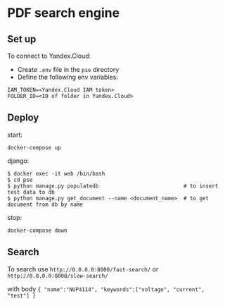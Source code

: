 # PDF search engine

## Set up

To connect to Yandex.Cloud:
- Create `.env` file in the `pse` directory
- Define the following env variables:
```
IAM_TOKEN=<Yandex.Cloud IAM token>
FOLDER_ID=<ID of folder in Yandex.Cloud>
```

## Deploy

start:
```shell script
docker-compose up
```

django:
```shell script
$ docker exec -it web /bin/bash
$ cd pse
$ python manage.py populatedb                           # to insert test data to db
$ python manage.py get_document --name <document_name>  # to get document from db by name
```

stop:
```shell script
docker-compose down
```

## Search

To search use `http://0.0.0.0:8000/fast-search/` or `http://0.0.0.0:8000/slow-search/`

with body
`{
	"name":"NUP4114",
	"keywords":["voltage", "current", "test"]
}`